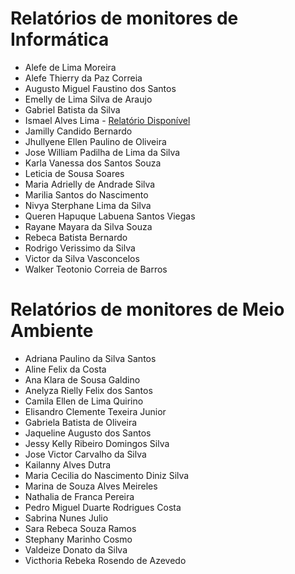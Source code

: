 # Relatórios de monitores de Informática

- Alefe de Lima Moreira <!-- -  [Relatório](./monitores/201714610013.pdf)-->
- Alefe Thierry da Paz Correia <!-- -  [Relatório](./monitores/201714610031.pdf)-->
- Augusto Miguel Faustino dos Santos <!-- -  [Relatório](./monitores/201814610006.pdf)-->
- Emelly de Lima Silva de Araujo <!-- -  [Relatório](./monitores/201614610014.pdf)-->
- Gabriel Batista da Silva <!-- -  [Relatório](./monitores/201914610013.pdf)-->
- Ismael Alves Lima - [Relatório Disponível](./monitores/201714610025.pdf)
- Jamilly Candido Bernardo <!-- -  [Relatório](./monitores/201714610003.pdf)-->
- Jhullyene Ellen Paulino de Oliveira <!-- -  [Relatório](./monitores/201714610006.pdf)-->
- Jose William Padilha de Lima da Silva <!-- -  [Relatório](./monitores/201714610023.pdf)-->
- Karla Vanessa dos Santos Souza <!-- -  [Relatório](./monitores/201714610017.pdf)-->
- Leticia de Sousa Soares <!-- -  [Relatório](./monitores/201714610004.pdf)-->
- Maria Adrielly de Andrade Silva <!-- -  [Relatório](./monitores/201714610019.pdf)-->
- Marilia Santos do Nascimento <!-- -  [Relatório](./monitores/201914610030.pdf)-->
- Nivya Sterphane Lima da Silva <!-- -  [Relatório](./monitores/201814610029.pdf)-->
- Queren Hapuque Labuena Santos Viegas <!-- -  [Relatório](./monitores/201714610005.pdf)-->
- Rayane Mayara da Silva Souza <!-- -  [Relatório](./monitores/201714610001.pdf)-->
- Rebeca Batista Bernardo <!-- -  [Relatório](./monitores/201714610032.pdf)-->
- Rodrigo Verissimo da Silva <!-- -  [Relatório](./monitores/201914610037.pdf)-->
- Victor da Silva Vasconcelos <!-- -  [Relatório](./monitores/201714610036.pdf)-->
- Walker Teotonio Correia de Barros<!-- -  [Relatório](./monitores/201714610009.pdf)-->

# Relatórios de monitores de Meio Ambiente

- Adriana Paulino da Silva Santos <!-- -  [Relatório](./monitores/201714600013.pdf)-->
- Aline Felix da Costa <!-- -  [Relatório](./monitores/201714600027.pdf)-->
- Ana Klara de Sousa Galdino <!-- -  [Relatório](./monitores/201914600005.pdf)-->
- Anelyza Rielly Felix dos Santos <!-- -  [Relatório](./monitores/201914600006.pdf)-->
- Camila Ellen de Lima Quirino <!-- -  [Relatório](./monitores/201714600006.pdf)-->
- Elisandro Clemente Texeira Junior <!-- -  [Relatório](./monitores/201614600027.pdf)-->
- Gabriela Batista de Oliveira <!-- -  [Relatório](./monitores/201714600017.pdf)-->
- Jaqueline Augusto dos Santos <!-- -  [Relatório](./monitores/201814600011.pdf)-->
- Jessy Kelly Ribeiro Domingos Silva <!-- -  [Relatório](./monitores/201714600030.pdf)-->
- Jose Victor Carvalho da Silva <!-- -  [Relatório](./monitores/201714600019.pdf)-->
- Kailanny Alves Dutra <!-- -  [Relatório](./monitores/201714600009.pdf)-->
- Maria Cecilia do Nascimento Diniz Silva <!-- -  [Relatório](./monitores/201614600011.pdf)-->
- Marina de Souza Alves Meireles <!-- -  [Relatório](./monitores/201914600035.pdf)-->
- Nathalia de Franca Pereira <!-- -  [Relatório](./monitores/201814600020.pdf)-->
- Pedro Miguel Duarte Rodrigues Costa <!-- -  [Relatório](./monitores/201714600001.pdf)-->
- Sabrina Nunes Julio <!-- -  [Relatório](./monitores/201714600033.pdf)-->
- Sara Rebeca Souza Ramos <!-- -  [Relatório](./monitores/201814600027.pdf)-->
- Stephany Marinho Cosmo <!-- -  [Relatório](./monitores/201814600026.pdf)-->
- Valdeize Donato da Silva <!-- -  [Relatório](./monitores/201814600029.pdf)-->
- Victhoria Rebeka Rosendo de Azevedo <!-- -  [Relatório](./monitores/201614600017.pdf)-->

